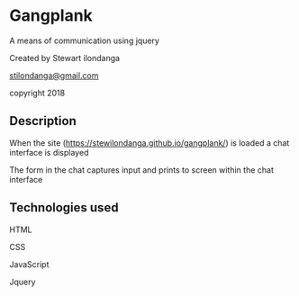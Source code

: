 # Gangplank

A means of communication using jquery

Created by Stewart ilondanga

stilondanga@gmail.com

copyright 2018

## Description

When the site (https://stewilondanga.github.io/gangplank/) is loaded a chat interface is displayed

The form in the chat captures input and prints to screen within the chat interface

## Technologies used

HTML

CSS

JavaScript

Jquery
